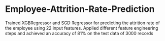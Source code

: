 # Employee-Attrition-Rate-Prediction

Trained XGBRegressor and SGD Regressor for predicting the attrition rate of the employee using 22 input features. Applied different feature engineering steps and achieved an accuracy of 81% on the test data of 3000 records
